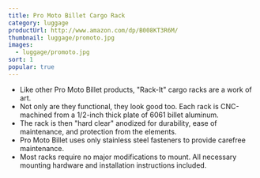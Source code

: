 ```yaml
---
title: Pro Moto Billet Cargo Rack
category: luggage
productUrl: http://www.amazon.com/dp/B008KT3R6M/
thumbnail: luggage/promoto.jpg
images:
  - luggage/promoto.jpg
sort: 1
popular: true
---
```


* Like other Pro Moto Billet products, "Rack-It" cargo racks are a work of art.
* Not only are they functional, they look good too. Each rack is CNC-machined from a 1/2-inch thick plate of 6061 billet aluminum.
* The rack is then "hard clear" anodized for durability, ease of maintenance, and protection from the elements.
* Pro Moto Billet uses only stainless steel fasteners to provide carefree maintenance.
* Most racks require no major modifications to mount. All necessary mounting hardware and installation instructions included.

